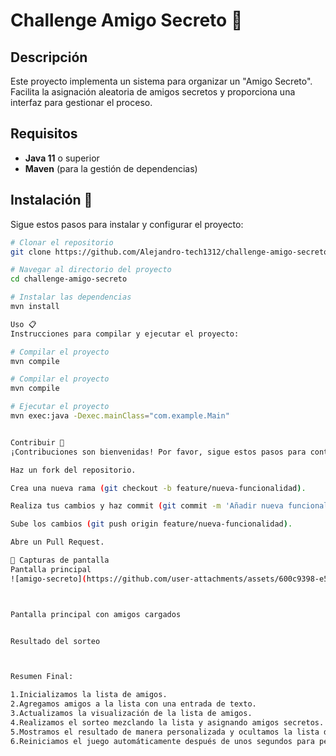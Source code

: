 # Challenge Amigo Secreto 🎁

## Descripción
Este proyecto implementa un sistema para organizar un "Amigo Secreto". Facilita la asignación aleatoria de amigos secretos y proporciona una interfaz para gestionar el proceso.

## Requisitos
- **Java 11** o superior
- **Maven** (para la gestión de dependencias)

## Instalación 🚀
Sigue estos pasos para instalar y configurar el proyecto:

```bash
# Clonar el repositorio
git clone https://github.com/Alejandro-tech1312/challenge-amigo-secreto.git

# Navegar al directorio del proyecto
cd challenge-amigo-secreto

# Instalar las dependencias
mvn install

Uso 📋
Instrucciones para compilar y ejecutar el proyecto:

# Compilar el proyecto
mvn compile

# Compilar el proyecto
mvn compile

# Ejecutar el proyecto
mvn exec:java -Dexec.mainClass="com.example.Main"


Contribuir 🤝
¡Contribuciones son bienvenidas! Por favor, sigue estos pasos para contribuir al proyecto

Haz un fork del repositorio.

Crea una nueva rama (git checkout -b feature/nueva-funcionalidad).

Realiza tus cambios y haz commit (git commit -m 'Añadir nueva funcionalidad').

Sube los cambios (git push origin feature/nueva-funcionalidad).

Abre un Pull Request.

📸 Capturas de pantalla
Pantalla principal
![amigo-secreto](https://github.com/user-attachments/assets/600c9398-e5c1-4e55-90d0-8c202df999ef)



Pantalla principal con amigos cargados


Resultado del sorteo



Resumen Final:

1.Inicializamos la lista de amigos.
2.Agregamos amigos a la lista con una entrada de texto.
3.Actualizamos la visualización de la lista de amigos.
4.Realizamos el sorteo mezclando la lista y asignando amigos secretos.
5.Mostramos el resultado de manera personalizada y ocultamos la lista de amigos.
6.Reiniciamos el juego automáticamente después de unos segundos para permitir un nuevo sorteo.
